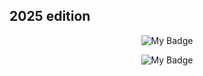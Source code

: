 ## 2025 edition

<div align="center">
  
![My Badge](https://loganliffick.vercel.app/images/program-badge.svg)
  
</div>

<div align="center">
  
![My Badge](https://loganliffick.vercel.app/images/program-badge-sm.svg)
  
</div>
